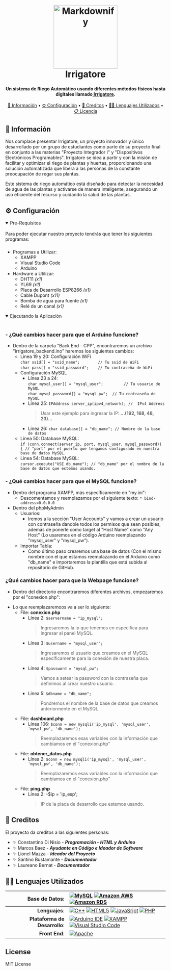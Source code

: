 
<h1 align="center">
  <br>
  <a href="http://www.amitmerchant.com/electron-markdownify"><img src="https://github.com/constadinisio/Irrigatore---Sistema-de-Riego/blob/main/Front%20End%20-%20Irrigatore/Irrigatore%20(1).jpg" alt="Markdownify" width="200"></a>
  <br>
  Irrigatore
  <br>
</h1>

<h4 align="center">Un sistema de Riego Automático usando diferentes métodos físicos hasta digitales llamado<a href="https://github.com/constadinisio/Irrigatore---Sistema-de-Riego" target="_blank"> Irrigatore</a>.</h4>

<p align="center">
  <a href="#-información">📖 Información</a> •
  <a href="#-configuración">⚙ Configuración</a> •
  <a href="#-creditos">👥 Creditos</a> •
  <a href="#-lenguajes-utilizados">👨‍💻 Lenguajes Utilizados</a> •
  <a href="#-licencia">📋 Licencia</a>
</p>

## 📖 Información

Nos complace presentar Irrigatore, un proyecto innovador y único desarrollado por un grupo de estudiantes como parte de su proyecto final en conjunto a las materias "Proyecto Integrador I" y "Dispositivos Electrónicos Programables". Irrigatore se idea a partir y con la misión de facilitar y optimizar el riego de plantas y huertas, proporcionando una solución automatizada que libera a las personas de la constante preocupación de regar sus plantas.

Este sistema de riego automático está diseñado para detectar la necesidad de agua de las plantas y activarse de manera inteligente, asegurando un uso eficiente del recurso y cuidando la salud de las plantas.

## ⚙ Configuración

<details open>
<summary>
Pre-Requisitos
</summary> <br />
Para poder ejecutar nuestro proyecto tendrás que tener los siguientes programas:

###

* Programas a Utilizar:
  - XAMPP
  - Visual Studio Code
  - Arduino
* Hardware a Utilizar:
  - DHT11  			_(x1)_
  - YL69   			_(x1)_
  - Placa de Desarrollo ESP8266	_(x1)_
  - Cable Dupont		_(x11)_
  - Bomba de agua para fuente	_(x1)_
  - Relé de un canal		_(x1)_
</details>

<details open>
<summary>
Ejecutando la Aplicación
</summary> <br />

### - **¿Qué cambios hacer para que el Arduino funcione?**
  * Dentro de la carpeta "Back End - CPP", encontraremos un archivo "irrigatore_backend.ino" haremos los siguientes cambios:
    - Línea 19 y 20: Configuración WiFi <br>
			```char ssid[] = "ssid_name";        // Tu ssid de WiFi```<br>
			```char pass[] = "ssid_password";    // Tu contraseña de WiFi```
    - Configuración MySQL <br>
		- Línea 23 a 24: <br>
	 		```char mysql_user[] = "mysql_user";         // Tu usuario de MySQL```<br>
	 		```char mysql_password[] = "mysql_pw";  // Tu contraseña de MySQL```<br>
  		- Línea 25:
			```IPAddress server_ip(ipv4_network); //  IPv4 Address```<br>
			> Usar este ejemplo para ingresar la IP: **...(192, 168, 48, 23)...**</br>
		- Línea 26:
	 		```char database[] = "db_name"; // Nombre de la base de datos```<br>
    - Linea 50: Database MySQL: <br>
			```if (conn.connect(server_ip, port, mysql_user, mysql_password)) { // "port" por el puerto que tengamos configurado en nuestra base de datos MySQL.```<br>
    - Linea 54: Database MySQL: <br>
			```cursor.execute("USE db_name"); // "db_name" por el nombre de la base de datos que estemos usando.```

### - **¿Qué cambios hacer para que el MySQL funcione?**
  * Dentro del programa XAMPP, más específicamente en "my.ini":
    - Descomentamos y reemplazamos por el siguiente texto:
			```* bind-address=0.0.0.0```
  * Dentro del phpMyAdmin
      - Usuarios:
        - Iremos a la sección "User Accounts" y vamos a crear un usuario con contraseña dandole todos los permisos que sean posibles, además de ponerle como target al "Host Name" como "Any Host" (Lo usaremos en el código Arduino reemplazando "mysql_user" y "mysql_pw").
      - Importar Tabla:
        - Como último paso crearemos una base de datos (Con el mismo nombre con el que estamos reemplazando en el Arduino como "db_name" e importaremos la plantilla que está subida al repositorio de GitHub.
       
### **¿Qué cambios hacer para que la Webpage funcione?**
  * Dentro del directorio encontraremos diferentes archivos, empezaremos por el "conexion.php":
   - Lo que reemplazaremoos va a ser lo siguiente:<br>
     - File: **conexion.php**
       	- Línea 2:
	   ```$servername = "ip_mysql";```<br>
			> Ingresaremos la ip que tenemos en especifica para ingresar al panel MySQL.
         - Línea 3:
           ```$username = "mysql_user";```<br>
			> Ingresaremos el usuario que creamos en el MySQL especificamente para la conexión de nuestra placa.
         - Línea 4:
     	   ```$password = "mysql_pw";```<br>
			> Vamos a setear la password con la contraseña que definimos al crear nuestro usuario.
         - Línea 5:
     	   ```$dbname = "db_name";```<br>
			> Pondremos el nombre de la base de datos que creamos anteriormente en el MySQL.
     - File: **dashboard.php**
		- Línea 106:
		  ```$conn = new mysqli('ip_mysql', 'mysql_user', 'mysql_pw', 'db_name');```<br>
			> Reemplazaremos esas variables con la información que cambiamos en el "conexion.php"
     - File: **obtener_datos.php**
		- Línea 2:
		  ```$conn = new mysqli('ip_mysql', 'mysql_user', 'mysql_pw', 'db_name');```
			> Reemplazaremos esas variables con la información que cambiamos en el "conexion.php"
     - File: **ping.php**
		- Línea 2:
		  -$ip = 'ip_esp';<br>
    		> IP de la placa de desarrollo que estemos usando.

</details>

## 👥 Creditos

El proyecto da creditos a las siguientes personas:
 - ✨ Constantino Di Nisio - ***Programación - HTML y Arduino***<br>
 - ✨ Marcos Baez - ***Ayudante en Código e Ideador de Software***<br>
 - ✨ Lionel Mazza - ***Ideador del Proyecto***<br>
 - ✨ Santino Bustamante - ***Documentador***<br>
 - ✨ Laureano Bernat - ***Documentador***<br>

## 👨‍💻 Lenguajes Utilizados

|Base de Datos: | [![MySQL](https://img.shields.io/badge/MySQL-005C84?style=for-the-badge&logo=mysql&logoColor=white)](https://mysql.com/) [![Amazon AWS](https://img.shields.io/badge/Amazon_AWS-FF9900?style=for-the-badge&logo=amazonaws&logoColor=white)](https://aws.amazon.com/) [![Amazon RDS](https://img.shields.io/badge/Amazon%20RDS-527FFF?style=for-the-badge&logo=amazon-rds&logoColor=white)](https://aws.amazon.com/)|
|-:|:-|
|**Lenguajes**: | [![C++](https://img.shields.io/badge/C%2B%2B-00599C?style=for-the-badge&logo=c%2B%2B&logoColor=white)](https://isocpp.org/) [![HTML5](https://img.shields.io/badge/HTML5-E34F26?style=for-the-badge&logo=html5&logoColor=white)](https://html.spec.whatwg.org/multipage/) [![JavaSript](https://img.shields.io/badge/JavaScript-323330?style=for-the-badge&logo=javascript&logoColor=F7DF1E)]([https://html.spec.whatwg.org/multipage/](https://developer.mozilla.org/es/docs/Web/JavaScript)) [![PHP](https://img.shields.io/badge/PHP-777BB4?style=for-the-badge&logo=php&logoColor=white)](https://php.net/)|
|**Plataforma de Desarrollo**: | [![Arduino IDE](https://img.shields.io/badge/Arduino-00979D?style=for-the-badge&logo=Arduino&logoColor=white)](https://arduino.cc) [![XAMPP](https://img.shields.io/badge/Xampp-F37623?style=for-the-badge&logo=xampp&logoColor=white)](https://www.apachefriends.org/es/index.html) [![Visual Studio Code](https://img.shields.io/badge/Visual_Studio_Code-0078D4?style=for-the-badge&logo=visual%20studio%20code&logoColor=white)](https://code.visualstudio.com/) |
|**Front End**:|[![Apache](https://img.shields.io/badge/Apache-D22128?style=for-the-badge&logo=Apache&logoColor=white)](https://httpd.apache.org/)|

## License

MIT License

